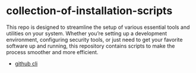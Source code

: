 # collection-of-installation-scripts

This repo is designed to streamline the setup of various essential tools and 
utilities on your system. Whether you’re setting up a development environment, 
configuring security tools, or just need to get your favorite software up and running, 
this repository contains scripts to make the process smoother and more efficient.

* [github cli](https://github.com/njeru-codes/collection-of-installation-scripts/blob/main/scripts/github%20cli/install.sh)
